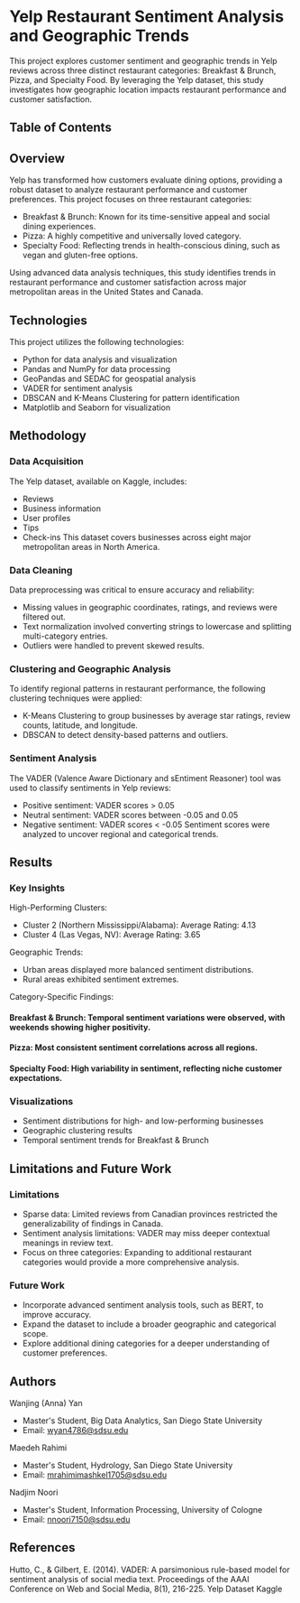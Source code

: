 # Yelp Restaurant Sentiment Analysis and Geographic Trends
This project explores customer sentiment and geographic trends in Yelp reviews across three distinct restaurant categories: Breakfast & Brunch, Pizza, and Specialty Food. By leveraging the Yelp dataset, this study investigates how geographic location impacts restaurant performance and customer satisfaction.

## Table of Contents
## Overview
Yelp has transformed how customers evaluate dining options, providing a robust dataset to analyze restaurant performance and customer preferences. This project focuses on three restaurant categories:

- Breakfast & Brunch: Known for its time-sensitive appeal and social dining experiences.
- Pizza: A highly competitive and universally loved category.
- Specialty Food: Reflecting trends in health-conscious dining, such as vegan and gluten-free options.
  
Using advanced data analysis techniques, this study identifies trends in restaurant performance and customer satisfaction across major metropolitan areas in the United States and Canada.

## Technologies
This project utilizes the following technologies:

- Python for data analysis and visualization
- Pandas and NumPy for data processing
- GeoPandas and SEDAC for geospatial analysis
- VADER for sentiment analysis
- DBSCAN and K-Means Clustering for pattern identification
- Matplotlib and Seaborn for visualization

## Methodology
### Data Acquisition
The Yelp dataset, available on Kaggle, includes:
- Reviews
- Business information
- User profiles
- Tips
- Check-ins
This dataset covers businesses across eight major metropolitan areas in North America.

### Data Cleaning
Data preprocessing was critical to ensure accuracy and reliability:
- Missing values in geographic coordinates, ratings, and reviews were filtered out.
- Text normalization involved converting strings to lowercase and splitting multi-category entries.
- Outliers were handled to prevent skewed results.

### Clustering and Geographic Analysis
To identify regional patterns in restaurant performance, the following clustering techniques were applied:

- K-Means Clustering to group businesses by average star ratings, review counts, latitude, and longitude.
- DBSCAN to detect density-based patterns and outliers.

### Sentiment Analysis
The VADER (Valence Aware Dictionary and sEntiment Reasoner) tool was used to classify sentiments in Yelp reviews:

- Positive sentiment: VADER scores > 0.05
- Neutral sentiment: VADER scores between -0.05 and 0.05
- Negative sentiment: VADER scores < -0.05
Sentiment scores were analyzed to uncover regional and categorical trends.

## Results
### Key Insights
High-Performing Clusters:
- Cluster 2 (Northern Mississippi/Alabama): Average Rating: 4.13
- Cluster 4 (Las Vegas, NV): Average Rating: 3.65
  
Geographic Trends:
- Urban areas displayed more balanced sentiment distributions.
- Rural areas exhibited sentiment extremes.

Category-Specific Findings:
#### Breakfast & Brunch: Temporal sentiment variations were observed, with weekends showing higher positivity.
#### Pizza: Most consistent sentiment correlations across all regions.
#### Specialty Food: High variability in sentiment, reflecting niche customer expectations.

### Visualizations
- Sentiment distributions for high- and low-performing businesses
- Geographic clustering results
- Temporal sentiment trends for Breakfast & Brunch

## Limitations and Future Work
### Limitations
- Sparse data: Limited reviews from Canadian provinces restricted the generalizability of findings in Canada.
- Sentiment analysis limitations: VADER may miss deeper contextual meanings in review text.
- Focus on three categories: Expanding to additional restaurant categories would provide a more comprehensive analysis.

### Future Work
- Incorporate advanced sentiment analysis tools, such as BERT, to improve accuracy.
- Expand the dataset to include a broader geographic and categorical scope.
- Explore additional dining categories for a deeper understanding of customer preferences.

## Authors
Wanjing (Anna) Yan
- Master's Student, Big Data Analytics, San Diego State University
- Email: wyan4786@sdsu.edu

Maedeh Rahimi
- Master's Student, Hydrology, San Diego State University
- Email: mrahimimashkel1705@sdsu.edu

Nadjim Noori
- Master's Student, Information Processing, University of Cologne
- Email: nnoori7150@sdsu.edu
  
## References
Hutto, C., & Gilbert, E. (2014). VADER: A parsimonious rule-based model for sentiment analysis of social media text. Proceedings of the AAAI Conference on Web and Social Media, 8(1), 216-225.
Yelp Dataset Kaggle
